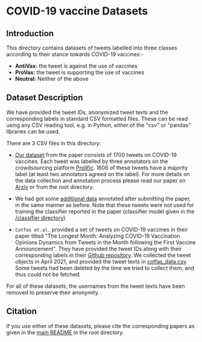 # COVID-19 vaccine Datasets

## Introduction
This directory contains datasets of tweets labelled into three classes according to their stance towards COVID-19 vaccines:- 
- **AntiVax:** the tweet is against the use of vaccines
- **ProVax:** the tweet is supporting the use of vaccines
- **Neutral:** Neither of the above


## Dataset Description
We have provided the tweet IDs, anonymized tweet texts and the corresponding labels in standard CSV formatted files. These can be read using any CSV reading tool, e.g. in Python, either of the "csv" or "pandas" libraries can be used. 

There are 3 CSV files in this directory:
- [Our dataset](our_labelled_data.csv)  from the paper consists of 1700 tweets on COVID-19 vaccines. Each tweet was labelled by three annotators on the crowdsourcing platform [Prolific](https://prolific.co "Prolific"). 1606 of these tweets have a majority label (at least two annotators agreed on the label).
For more details on the data collection and annotation process please read our paper on [Arxiv](https://arxiv.org/abs/2111.10667 "Paper on Arxiv") or from the root directory. 


- We had got some [additional data](our_labelled_data_additional.csv) annotated after submitting the paper, in the same manner as before. Note that these tweets were not used for training the classifier reported in the paper (classifier model given in the [/classifier directory](/classifier))


- `Cotfas et.al.` provided a set of tweets on COVID-19 vaccines in their paper titled "The Longest Month: Analyzing COVID-19 Vaccination Opinions Dynamics from Tweets in the Month following the First Vaccine Announcement". 
They have provided the tweet IDs along with their corresponding labels in their [Github repository](https://github.com/liviucotfas/covid-19-vaccination-hesitancy "Cotfas Github repository").
We collected the tweet objects in April 2021, and provided the tweet texts in [cotfas_data.csv](cotfas_data.csv). Some tweets had been deleted by the time we tried to collect them, and thus could not be fetched.



For all of these datasets, the usernames from the tweet texts have been removed to preserve their anonymity.



## Citation
If you use either of these datasets, please cite the corresponding papers as given in the [main README](/README.md) in the root directory.
